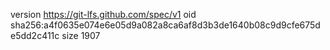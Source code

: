 version https://git-lfs.github.com/spec/v1
oid sha256:a4f0635e074e6e05d9a082a8ca6af8d3b3de1640b08c9d9cfe675de5dd2c411c
size 1907
